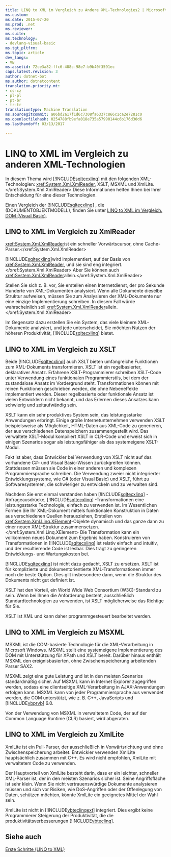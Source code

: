 ```yaml
---
title: LINQ to XML im Vergleich zu Andere XML-Technologies2 | Microsoft-Dokumentation
ms.custom: 
ms.date: 2015-07-20
ms.prod: .net
ms.reviewer: 
ms.suite: 
ms.technology:
- devlang-visual-basic
ms.tgt_pltfrm: 
ms.topic: article
dev_langs:
- VB
ms.assetid: 72ce3a82-ffc6-488c-98e7-b9b40f3591ec
caps.latest.revision: 3
author: dotnet-bot
ms.author: dotnetcontent
translation.priority.mt:
- cs-cz
- pl-pl
- pt-br
- tr-tr
translationtype: Machine Translation
ms.sourcegitcommit: a06bd2a17f1d6c7308fa6337c866c1ca2e7281c0
ms.openlocfilehash: 0254788fb9efa018e735a57990144c6b176d30d6
ms.lasthandoff: 03/13/2017

---
```

# <a name="linq-to-xml-vs-other-xml-technologies"></a>LINQ to XML im Vergleich zu anderen XML-Technologien
In diesem Thema wird [!INCLUDE[sqltecxlinq](../../../../csharp/programming-guide/concepts/linq/includes/sqltecxlinq_md.md)] mit den folgenden XML-Technologien: <xref:System.Xml.XmlReader>, XSLT, MSXML und XmlLite.</xref:System.Xml.XmlReader> Diese Informationen helfen Ihnen bei Ihrer Entscheidung für eine dieser Technologien.  
  
 Einen Vergleich der [!INCLUDE[sqltecxlinq](../../../../csharp/programming-guide/concepts/linq/includes/sqltecxlinq_md.md)] , die (DOKUMENTOBJEKTMODELL), finden Sie unter [LINQ to XML im Vergleich. DOM (Visual Basic)](../../../../visual-basic/programming-guide/concepts/linq/linq-to-xml-vs-dom.md).  
  
## <a name="linq-to-xml-vs-xmlreader"></a>LINQ to XML im Vergleich zu XmlReader  
 <xref:System.Xml.XmlReader>ist ein schneller Vorwärtscursor, ohne Cache-Parser.</xref:System.Xml.XmlReader>  
  
 [!INCLUDE[sqltecxlinq](../../../../csharp/programming-guide/concepts/linq/includes/sqltecxlinq_md.md)]wird implementiert, auf der Basis von <xref:System.Xml.XmlReader>, und sie sind eng integriert.</xref:System.Xml.XmlReader> Aber Sie können auch <xref:System.Xml.XmlReader>allein.</xref:System.Xml.XmlReader>  
  
 Stellen Sie sich z. B. vor, Sie erstellen einen Internetdienst, der pro Sekunde Hunderte von XML-Dokumenten analysiert. Wenn alle Dokumente dieselbe Struktur aufweisen, müssen Sie zum Analysieren der XML-Dokumente nur eine einzige Implementierung schreiben. In diesem Fall würde wahrscheinlich soll <xref:System.Xml.XmlReader>allein.</xref:System.Xml.XmlReader>  
  
 Im Gegensatz dazu erstellen Sie ein System, das viele kleinere XML-Dokumente analysiert, und jede unterscheidet, Sie möchten Nutzen der höheren Produktivität, [!INCLUDE[sqltecxlinq](../../../../csharp/programming-guide/concepts/linq/includes/sqltecxlinq_md.md)] bietet.  
  
## <a name="linq-to-xml-vs-xslt"></a>LINQ to XML im Vergleich zu XSLT  
 Beide [!INCLUDE[sqltecxlinq](../../../../csharp/programming-guide/concepts/linq/includes/sqltecxlinq_md.md)] auch XSLT bieten umfangreiche Funktionen zum XML-Dokuments transformieren. XSLT ist ein regelbasierter, deklarativer Ansatz. Erfahrene XSLT-Programmierer schreiben XSLT-Code unter Verwendung eines funktionalen Programmierstils, bei dem der zustandslose Ansatz im Vordergrund steht. Transformationen können mit reinen Funktionen geschrieben werden, die ohne Nebeneffekte implementiert werden. Dieser regelbasierte oder funktionale Ansatz ist vielen Entwicklern nicht bekannt, und das Erlernen dieses Ansatzes kann schwierig und zeitaufwändig sein.  
  
 XSLT kann ein sehr produktives System sein, das leistungsstarke Anwendungen erbringt. Einige große Internetunternehmen verwenden XSLT beispielsweise als Möglichkeit, HTML-Daten aus XML-Code zu generieren, der aus verschiedenen Datenspeichern zusammengestellt wird. Das verwaltete XSLT-Modul kompiliert XSLT in CLR-Code und erweist sich in einigen Szenarios sogar als leistungsfähiger als das systemeigene XSLT-Modul.  
  
 Fakt ist aber, dass Entwickler bei Verwendung von XSLT nicht auf das vorhandene C#- und Visual Basic-Wissen zurückgreifen können. Stattdessen müssen sie Code in einer anderen und komplexen Programmiersprache schreiben. Die Verwendung zweier nicht integrierter Entwicklungssysteme, wie C# (oder Visual Basic) und XSLT, führt zu Softwaresystemen, die schwieriger zu entwickeln und zu verwalten sind.  
  
 Nachdem Sie erst einmal verstanden haben [!INCLUDE[sqltecxlinq](../../../../csharp/programming-guide/concepts/linq/includes/sqltecxlinq_md.md)] -Abfrageausdrücke, [!INCLUDE[sqltecxlinq](../../../../csharp/programming-guide/concepts/linq/includes/sqltecxlinq_md.md)] -Transformationen eine leistungsstarke Technologie, einfach zu verwenden ist. Im Wesentlichen Formen Sie Ihr XML-Dokument mittels funktionalen Konstruktion in Daten aus verschiedenen Quellen herausziehen, Erstellen von <xref:System.Xml.Linq.XElement>-Objekte dynamisch und das ganze dann zu einer neuen XML-Struktur zusammensetzen.</xref:System.Xml.Linq.XElement> Die Transformation kann ein vollkommen neues Dokument zum Ergebnis haben. Konstruieren von Transformationen in [!INCLUDE[sqltecxlinq](../../../../csharp/programming-guide/concepts/linq/includes/sqltecxlinq_md.md)] ist relativ einfach und intuitiv, und der resultierende Code ist lesbar. Dies trägt zu geringeren Entwicklungs- und Wartungskosten bei.  
  
 [!INCLUDE[sqltecxlinq](../../../../csharp/programming-guide/concepts/linq/includes/sqltecxlinq_md.md)] ist nicht dazu gedacht, XSLT zu ersetzen. XSLT ist für komplizierte und dokumentorientierte XML-Transformationen immer noch die beste Option. Dies gilt insbesondere dann, wenn die Struktur des Dokuments nicht gut definiert ist.  
  
 XSLT hat den Vorteil, ein World Wide Web Consortium (W3C)-Standard zu sein. Wenn bei Ihnen die Anforderung besteht, ausschließlich Standardtechnologien zu verwenden, ist XSLT möglicherweise das Richtige für Sie.  
  
 XSLT ist XML und kann daher programmgesteuert bearbeitet werden.  
  
## <a name="linq-to-xml-vs-msxml"></a>LINQ to XML im Vergleich zu MSXML  
 MSXML ist die COM-basierte Technologie für die XML-Verarbeitung in Microsoft Windows. MSXML stellt eine systemeigene Implementierung des DOM mit Unterstützung für XPath und XSLT bereit. Darüber hinaus enthält MSXML den ereignisbasierten, ohne Zwischenspeicherung arbeitenden Parser SAX2.  
  
 MSXML zeigt eine gute Leistung und ist in den meisten Szenarios standardmäßig sicher. Auf MSXML kann in Internet Explorer zugegriffen werden, sodass eine clientseitige XML-Verarbeitung in AJAX-Anwendungen erfolgen kann. MSXML kann von jeder Programmiersprache aus verwendet werden, die COM unterstützt, wie z. B. C++, JavaScripts und [!INCLUDE[vbprvb](../../../../csharp/programming-guide/concepts/linq/includes/vbprvb_md.md)] 6.0.  
  
 Von der Verwendung von MSXML in verwaltetem Code, der auf der Common Language Runtime (CLR) basiert, wird abgeraten.  
  
## <a name="linq-to-xml-vs-xmllite"></a>LINQ to XML im Vergleich zu XmlLite  
 XmlLite ist ein Pull-Parser, der ausschließlich in Vorwärtsrichtung und ohne Zwischenspeicherung arbeitet. Entwickler verwenden XmlLite hauptsächlich zusammen mit C++. Es wird nicht empfohlen, XmlLite mit verwaltetem Code zu verwenden.  
  
 Der Hauptvorteil von XmlLite besteht darin, dass er ein leichter, schneller XML-Parser ist, der in den meisten Szenarios sicher ist. Seine Angriffsfläche ist sehr klein. Wenn Sie nicht vertrauenswürdige Dokumente analysieren müssen und sich vor Risiken, wie DoS-Angriffen oder der Offenlegung von Daten, schützen möchten, könnte XmlLite ein geeignetes Mittel der Wahl sein.  
  
 XmlLite ist nicht in [!INCLUDE[vbteclinqext](../../../../csharp/getting-started/includes/vbteclinqext_md.md)] integriert. Dies ergibt keine Programmierer Steigerung der Produktivität, die die produktivitätsverbesserungen [!INCLUDE[vbteclinq](../../../../csharp/includes/vbteclinq_md.md)].  
  
## <a name="see-also"></a>Siehe auch  
 [Erste Schritte (LINQ to XML)](../../../../visual-basic/programming-guide/concepts/linq/getting-started-linq-to-xml.md)
